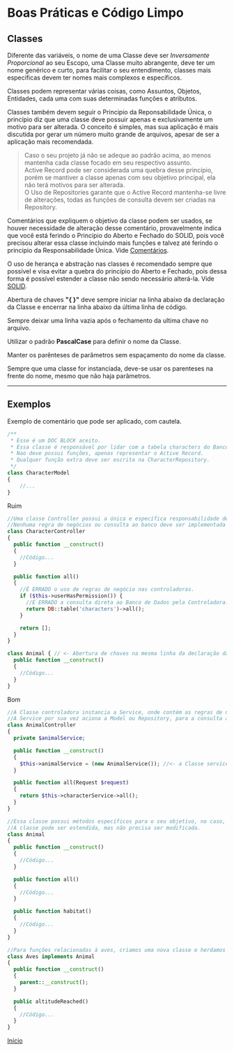 # Boas Práticas e Código Limpo

## Classes

Diferente das variáveis, o nome de uma Classe deve ser *Inversamente Proporcional* ao seu Escopo, uma Classe muito abrangente, deve ter um nome genérico e curto, para facilitar o seu entendimento, classes mais específicas devem ter nomes mais complexos e específicos.

Classes podem representar várias coisas, como Assuntos, Objetos, Entidades, cada uma com suas determinadas funções e atributos.

Classes também devem seguir o Principio da Reponsabilidade Única, o princípio diz que uma classe deve possuir apenas e exclusivamente um motivo para ser alterada. O conceito é simples, mas sua aplicação é mais discutida por gerar um número muito grande de arquivos, apesar de ser a aplicação mais recomendada.  
> Caso o seu projeto já não se adeque ao padrão acima, ao menos mantenha cada classe focado em seu respectivo assunto.  
> Active Record pode ser considerada uma quebra desse princípio, porém se mantiver a classe apenas com seu objetivo principal, ela não terá motivos para ser alterada.  
> O Uso de Repositories garante que o Active Record mantenha-se livre de alterações, todas as funções de consulta devem ser criadas na Repository.

Comentários que expliquem o objetivo da classe podem ser usados, se houver necessidade de alteração desse comentário, provavelmente indica que você está ferindo o Princípio do Aberto e Fechado do SOLID, pois você precisou alterar essa classe incluindo mais funções e talvez até ferindo o principio da Responsabilidade Única. Vide [Comentários](Comentarios.md).

O uso de herança e abstração nas classes é recomendado sempre que possível e visa evitar a quebra do princípio do Aberto e Fechado, pois dessa forma é possível estender a classe não sendo necessário alterá-la. Vide [SOLID](SOLID.md).

Abertura de chaves **"{ }"** deve sempre iniciar na linha abaixo da declaração da Classe e encerrar na linha abaixo da última linha de código.

Sempre deixar uma linha vazia após o fechamento da ultima chave no arquivo.

Utilizar o padrão **PascalCase** para definir o nome da Classe.

Manter os parênteses de parâmetros sem espaçamento do nome da classe.

Sempre que uma classe for instanciada, deve-se usar os parenteses na frente do nome, mesmo que não haja parâmetros.


-------------------------

## Exemplos

Exemplo de comentário que pode ser aplicado, com cautela.

```PHP
/**
 * Esse é um DOC BLOCK aceito.
 * Essa classe é responsável por lidar com a tabela characters do Banco de Dados
 * Nao deve possui funções, apenas representar o Active Record.
 * Qualquer função extra deve ser escrita na CharacterRepository.
 */
class CharacterModel
{
    //...
}
```

Ruim

```PHP
//Uma classe Controller possui a única e específica responsabilidade de gerenciar requisições e respostas.
//Nenhuma regra de negócios ou consulta ao banco deve ser implementada na Controller.
class CharacterController
{
  public function __construct()
  {
    //Código...
  }

  public function all()
  {
    //É ERRADO o uso de regras de negócio nas controladoras.
    if ($this->userHasPermission()) {
      //É ERRADO a consulta direta ao Banco de Dados pela Controladora.
      return DB::table('characters')->all();
    }

    return [];
  }
}

class Animal { // <- Abertura de chaves na mesma linha da declaração da Classe.
  public function __construct()
  {
    //Código...
  }
}
```

Bom

```PHP
//A Classe controladora instancia a Service, onde contém as regras de negócio
//A Service por sua vez aciona a Model ou Repository, para a consulta ao banco de dados.
class AnimalController
{
  private $animalService;

  public function __construct()
  {
    $this->animalService = (new AnimalService()); //<- a Classe service foi instanciada corretamente.
  }

  public function all(Request $request)
  {
    return $this->characterService->all();
  }
}

//Essa classe possui métodos específicos para o seu objetivo, no caso, tudo relacionado à Animais.
//A classe pode ser estendida, mas não precisa ser modificada.
class Animal
{
  public function __construct()
  {
    //Código...
  }

  public function all()
  {
    //Código...
  }

  public function habitat()
  {
    //Código...
  }
}

//Para funções relacionadas à aves, criamos uma nova classe e herdamos a classe Animal.
class Aves implements Animal
{
  public function __construct()
  {
    parent::__construct();
  }

  public altitudeReached()
  {
    //Código...
  }
}
```

[Início](PHP.md)
